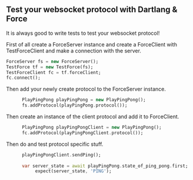 ## Test your websocket protocol with Dartlang & Force

It is always good to write tests to test your websocket protocol!

First of all create a ForceServer instance and create a ForceClient with TestForceClient and make a connection with the server.

```dart
ForceServer fs = new ForceServer();
TestForce tf = new TestForce(fs);
TestForceClient fc = tf.forceClient;
fc.connect();
```

Then add your newly create protocol to the ForceServer instance.

```dart
      PlayPingPong playPingPong = new PlayPingPong();
      fs.addProtocol(playPingPong.protocol());
```

Then create an instance of the client protocol and add it to ForceClient.

```dart
      PlayPingPong playPingPongClient = new PlayPingPong();
      fc.addProtocol(playPingPongClient.protocol());
```

Then do and test protocol specific stuff.

```dart      
      playPingPongClient.sendPing();
     
      var server_state = await playPingPong.state_of_ping_pong.first;
           expect(server_state, 'PING');
```